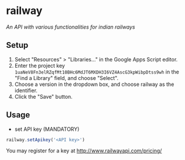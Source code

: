# railway

*An API with various functionalities for indian railways*

## Setup
1. Select "Resources" > "Libraries..." in the Google Apps Script
editor.
2. Enter the project key `1uaNeV8Fn3elRZqfMt10BHc6MdJT6MXDH3I6VZ4AscG3kpWibpDtss9wh` in the "Find a Library" field, and choose "Select". 
3. Choose a version in the dropdown box, and choose railway as the
identifier. 
4. Click the "Save" button.

## Usage
- set API key (MANDATORY)

```js
railway.setApikey('<API key>')
```
You may register for a key at http://www.railwayapi.com/pricing/
<!--
- Check PNR status

Get PNR status using 10 digit PNR No.

```js
railway.checkPnr('<10 digit pnr>', function (err, res) {})
```


- Station name to Code

Get station details of given station and nearby stations using station name with automatic name completion.

```js
railway.stationCode('<station name>', function (err, res) {})
```

- Station Code to Name

Get passed railway station and nearby stations details using station code.

```js
railway.stationName('<station code>', function (err, res) {})
```

- LIVE train status

Get live train status.

```js
railway.liveTrainStatus('<train number>', function (err, res) {})
```

- Train route information

Get train’s route information like the list of stoppages,their locations etc.

```js
railway.trainRoute('<train number>', function (err, res) {})
```

- Trains between stations

Get all trains(numbers) running between a source station and destination.

```js
railway.trainBetweenStations('<source>', '<destination>', function (err, res) {})
```

- Train name/number

Get train name using number and vice versa.

```js
railway.name_number('<train name or number>', function (err, res) {})
```

- Seat Availability

Get Train Seat Availability.

```js
railway.seatAvailability = ('<trainNo>', '<source>', '<destination>', '<date>', '<class>', '<quota>', function (err, res) {})
```

class: valid class code can be fetched from http://www.indianrail.gov.in/class_Code.html

quota(optional: defaults to GN): valid quota code can be fetched from http://www.indianrail.gov.in/quota_Code.html -->
